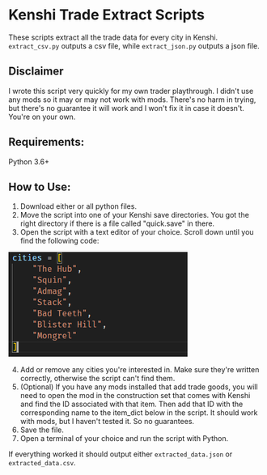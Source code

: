 # Kenshi Trade Extract Scripts

These scripts extract all the trade data for every city in Kenshi. `extract_csv.py` outputs a csv file, while `extract_json.py` outputs a json file.

## Disclaimer

I wrote this script very quickly for my own trader playthrough. I didn't use any mods so it may or may not work with mods. There's no harm in trying, but there's no guarantee it will work and I won't fix it in case it doesn't. You're on your own.

## Requirements:

Python 3.6+

## How to Use:

1. Download either or all python files.
2. Move the script into one of your Kenshi save directories. You got the right directory if there is a file called "quick.save" in there.
3. Open the script with a text editor of your choice. Scroll down until you find the following code:

![Cities code section](/cities.png)

4. Add or remove any cities you're interested in. Make sure they're written correctly, otherwise the script can't find them.
5. (Optional) If you have any mods installed that add trade goods, you will need to open the mod in the construction set that comes with Kenshi and find the ID associated with that item. Then add that ID with the corresponding name to the item_dict below in the script. It should work with mods, but I haven't tested it. So no guarantees.
6. Save the file.
7. Open a terminal of your choice and run the script with Python.

If everything worked it should output either `extracted_data.json` or `extracted_data.csv`.
